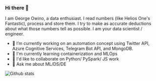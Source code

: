 ### Hi there 👋
I am George Owino, a data enthusiast. I read numbers (like Helios One's Fantastic), process and store them. I try to make as accurate deductions about what those numbers tell as possible. I am your data scientist / engineer.

<!--
**vkoll29/vkoll29** is a ✨ _special_ ✨ repository because its `README.md` (this file) appears on your GitHub profile.

Here are some ideas to get you started:

- 🔭 I’m currently working on ...
- 🌱 I’m currently learning ...
- 👯 I’m looking to collaborate on ...
- 🤔 I’m looking for help with ...
- 💬 Ask me about ...
- 📫 How to reach me: ...
- 😄 Pronouns: ...
- ⚡ Fun fact: ...
-->

- 🔭 I’m currently working on an automation concept using Twitter API, Azure Cognitive Services, Telegram Bot API, and MongoDB. 
- 🌱 I'm currently learning containerization and MLOps 
- 👯 I'd like to collaborate on Python/ PySpark/ JS work
- 💬 Ask me about ML/DS/DE


![Github stats](https://github-readme-stats.vercel.app/api?username=vkoll29&theme=algolia&show_icons=true&count_private=true)
